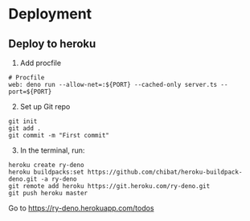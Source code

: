 # Deployment
## Deploy to heroku

1. Add procfile
```
# Procfile
web: deno run --allow-net=:${PORT} --cached-only server.ts --port=${PORT}
```

2. Set up Git repo
```
git init
git add .
git commit -m "First commit"
```

3. In the terminal, run:
```
heroku create ry-deno
heroku buildpacks:set https://github.com/chibat/heroku-buildpack-deno.git -a ry-deno
git remote add heroku https://git.heroku.com/ry-deno.git
git push heroku master
```

Go to https://ry-deno.herokuapp.com/todos